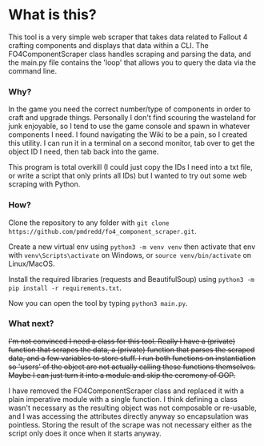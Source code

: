# What is this?

This tool is a very simple web scraper that takes data related to Fallout 4 crafting components
and displays that data within a CLI. The FO4ComponentScraper class handles scraping and parsing the data,
and the main.py file contains the 'loop' that allows you to query the data via the command line.

### Why?

In the game you need the correct number/type of components in order to craft and upgrade things. Personally
I don't find scouring the wasteland for junk enjoyable, so I tend to use the game console and spawn in whatever
components I need. I found navigating the Wiki to be a pain, so I created this utility. I can run it in a terminal
on a second monitor, tab over to get the object ID I need, then tab back into the game.

This program is total overkill (I could just copy the IDs I need into a txt file,
or write a script that only prints all IDs) but I wanted to try out some web scraping with Python.

### How?

Clone the repository to any folder with `git clone https://github.com/pmdredd/fo4_component_scraper.git`.

Create a new virtual env using  `python3 -m venv venv` then activate that env with `venv\Scripts\activate` on Windows,
or `source venv/bin/activate` on Linux/MacOS.

Install the required libraries (requests and BeautifulSoup) using `python3 -m pip install -r requirements.txt`.

Now you can open the tool by typing `python3 main.py`.


### What next?

~~I'm not convinced I need a class for this tool. Really I have a (private) function that scrapes the data,
a (private) function that parses the scraped data, and a few variables to store stuff.
I run both functions on instantiation so 'users' of the object are not actually calling these functions themselves.
Maybe I can just turn it into a module and skip the ceremony of OOP.~~

I have removed the FO4ComponentScraper class and replaced it with a plain imperative module with a single function.
I think defining a class wasn't necessary as the resulting object was not composable or re-usable,
and I was accessing the attributes directly anyway so encapsulation was pointless. Storing the result of the scrape
was not necessary either as the script only does it once when it starts anyway.


